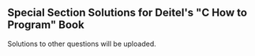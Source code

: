 ## Special Section Solutions for Deitel's "C How to Program" Book
Solutions to other questions will be uploaded.
